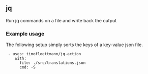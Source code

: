 ## jq

Run jq commands on a file and write back the output

### Example usage

The following setup simply sorts the keys of a key-value json file.

```
 - uses: timofloettmann/jq-action
    with:
      file: ./src/translations.json
      cmd: -S
```

